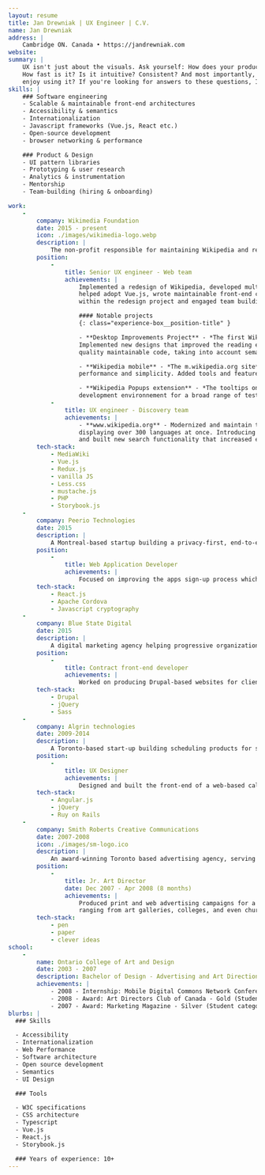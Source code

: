 ```yaml
---
layout: resume
title: Jan Drewniak | UX Engineer | C.V.
name: Jan Drewniak
address: |
    Cambridge ON. Canada • https://jandrewniak.com
website:
summary: |
    UX isn't just about the visuals. Ask yourself: How does your product look in right-to-left languages? Is it WCAG compliant?
    How fast is it? Is it intuitive? Consistent? And most importantly, do people
    enjoy using it? If you're looking for answers to these questions, I can help you find them.
skills: |
    ### Software engineering
    - Scalable & maintainable front-end architectures
    - Accessibility & semantics
    - Internationalization
    - Javascript frameworks (Vue.js, React etc.)
    - Open-source development
    - browser networking & performance

    ### Product & Design
    - UI pattern libraries
    - Prototyping & user research
    - Analytics & instrumentation
    - Mentorship
    - Team-building (hiring & onboarding)

work:
    -
        company: Wikimedia Foundation
        date: 2015 - present
        icon: ./images/wikimedia-logo.webp
        description: |
            The non-profit responsible for maintaining Wikipedia and related projects.
        position:
            -
                title: Senior UX engineer - Web team
                achievements: |
                    Implemented a redesign of Wikipedia, developed multiple prototyping solutions that assisted design research and improved end-user adoption,
                    helped adopt Vue.js, wrote maintainable front-end code that scales to billions of daily pageviews, lead the technical implementation of features
                    within the redesign project and engaged team building through hiring, mentoring and onboarding efforts.

                    #### Notable projects
                    {: class="experience-box__position-title" }

                    - **Desktop Improvements Project** - *The first Wikipedia redesign in over a decade*.
                    Implemented new designs that improved the reading experience for a global audience. Worked to ensure the highest
                    quality maintainable code, taking into account semantics, accessibility, performance, i18n, and progressive enhancement.

                    - **Wikipedia mobile** - *The m.wikipedia.org site*. Added features and maintained the mobile version of Wikipedia, which focuses on
                    performance and simplicity. Added tools and features to enable editing Wikipedia on mobile devices.

                    - **Wikipedia Popups extension** - *The tooltips on Wikipedia links*. Implemented a Storybook.js instance to help provide a predictable
                    development environnement for a broad range of test-cases for this feature.
            -
                title: UX engineer - Discovery team
                achievements: |
                    - **www.wikipedia.org** - Modernized and maintain the www.wikipedia.org page -- the most multi-lingual page on the internet,
                    displaying over 300 languages at once. Introducing version control and a build step to modernize the codebase,
                    and built new search functionality that increased engagement on the page.
        tech-stack:
            - MediaWiki
            - Vue.js
            - Redux.js
            - vanilla JS
            - Less.css
            - mustache.js
            - PHP
            - Storybook.js
    -
        company: Peerio Technologies
        date: 2015
        description: |
            A Montreal-based startup building a privacy-first, end-to-end encrypted mobile chat app.
        position:
            -
                title: Web Application Developer
                achievements: |
                    Focused on improving the apps sign-up process which included an explanation of public/private key encryption to end-users.
        tech-stack:
            - React.js
            - Apache Cordova
            - Javascript cryptography
    -
        company: Blue State Digital
        date: 2015
        description: |
            A digital marketing agency helping progressive organizations and political parties fund raise and build their online presence.
        position:
            -
                title: Contract front-end developer
                achievements: |
                    Worked on producing Drupal-based websites for clients such as the UK Labour Party and the World Economic Forum.
        tech-stack:
            - Drupal
            - jQuery
            - Sass
    -
        company: Algrin technologies
        date: 2009-2014
        description: |
            A Toronto-based start-up building scheduling products for service-sector businesses.
        position:
            -
                title: UX Designer
                achievements: |
                    Designed and built the front-end of a web-based calendaring & scheduling system for shift-based employees.
        tech-stack:
            - Angular.js
            - jQuery
            - Ruy on Rails
    -
        company: Smith Roberts Creative Communications
        date: 2007-2008
        icon: ./images/sm-logo.ico
        description: |
            An award-winning Toronto based advertising agency, serving local & national clients.
        position:
            -
                title: Jr. Art Director
                date: Dec 2007 - Apr 2008 (8 months)
                achievements: |
                    Produced print and web advertising campaigns for a series of local clients,
                    ranging from art galleries, colleges, and even churches.
        tech-stack:
            - pen
            - paper
            - clever ideas
school:
    -
        name: Ontario College of Art and Design
        date: 2003 - 2007
        description: Bachelor of Design - Advertising and Art Direction
        achievements: |
            - 2008 - Internship: Mobile Digital Commons Network Conference.
            - 2008 - Award: Art Directors Club of Canada - Gold (Student category)
            - 2007 - Award: Marketing Magazine - Silver (Student category)
blurbs: |
  ### Skills

  - Accessibility
  - Internationalization
  - Web Performance
  - Software architecture
  - Open source development
  - Semantics
  - UI Design

  ### Tools

  - W3C specifications
  - CSS architecture
  - Typescript
  - Vue.js
  - React.js
  - Storybook.js

  ### Years of experience: 10+
---
```


